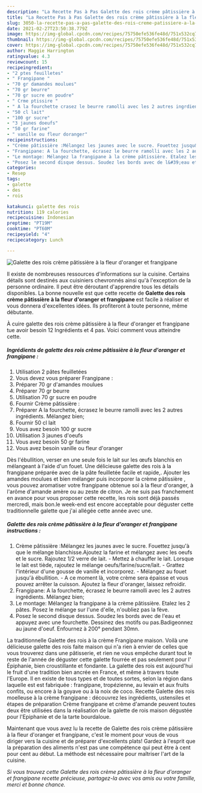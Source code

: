 ```yaml
---
description: "La Recette Pas à Pas Galette des rois crème pâtissière à la fleur d&amp;#39;oranger et frangipane"
title: "La Recette Pas à Pas Galette des rois crème pâtissière à la fleur d&amp;#39;oranger et frangipane"
slug: 3050-la-recette-pas-a-pas-galette-des-rois-creme-patissiere-a-la-fleur-d-and-39-oranger-et-frangipane
date: 2021-02-27T23:50:38.779Z
image: https://img-global.cpcdn.com/recipes/75750efe536fe48d/751x532cq70/galette-des-rois-creme-patissiere-a-la-fleur-doranger-et-frangipane-photo-principale-de-la-recette.jpg
thumbnail: https://img-global.cpcdn.com/recipes/75750efe536fe48d/751x532cq70/galette-des-rois-creme-patissiere-a-la-fleur-doranger-et-frangipane-photo-principale-de-la-recette.jpg
cover: https://img-global.cpcdn.com/recipes/75750efe536fe48d/751x532cq70/galette-des-rois-creme-patissiere-a-la-fleur-doranger-et-frangipane-photo-principale-de-la-recette.jpg
author: Maggie Harrington
ratingvalue: 4.3
reviewcount: 15
recipeingredient:
- "2 ptes feuilletes"
- " Frangipane "
- "70 gr damandes moulues"
- "70 gr beurre"
- "70 gr sucre en poudre"
- " Crme ptissire "
- " A la fourchette crasez le beurre ramolli avec les 2 autres ingrdients Mlangez bien"
- "50 cl lait"
- "100 gr sucre"
- "3 jaunes doeufs"
- "50 gr farine"
- " vanille ou fleur doranger"
recipeinstructions:
- "Crème pâtissière :Mélangez les jaunes avec le sucre. Fouettez jusqu&#39;à que le mélange blanchisse.Ajoutez la farine et mélangez avec les oeufs et le sucre. Rajoutez 1/2 verre de lait. Mettez à chauffer le lait. Lorsque le lait est tiède, rajoutez le mélange oeufs/farine/sucre/lait. Grattez l&#39;intérieur d&#39;une gousse de vanille et incorporez. Mélangez au fouet jusqu&#39;à ébullition. A ce moment là, votre crème sera épaisse et vous pouvez arrêter la cuisson. Ajoutez la fleur d&#39;oranger, laissez refroidir."
- "Frangipane: A la fourchette, écrasez le beurre ramolli avec les 2 autres ingrédients. Mélangez bien;"
- "Le montage: Mélangez la frangipane à la crème pâtissière. Etalez les 2 pâtes. Posez le mélange sur l&#39;une d&#39;elle, n&#39;oubliez pas la fève."
- "Posez le second disque dessus. Soudez les bords avec de l&#39;eau et appuyez avec une fourchette. Dessinez des motifs ou pas.Badigeonnez au jaune d&#39;oeuf. Enfournez à 200° pendant 30mn."
categories:
- Resep
tags:
- galette
- des
- rois

katakunci: galette des rois 
nutrition: 119 calories
recipecuisine: Indonesian
preptime: "PT19M"
cooktime: "PT60M"
recipeyield: "4"
recipecategory: Lunch

---
```



![Galette des rois crème pâtissière à la fleur d&#39;oranger et frangipane](https://img-global.cpcdn.com/recipes/75750efe536fe48d/751x532cq70/galette-des-rois-creme-patissiere-a-la-fleur-doranger-et-frangipane-photo-principale-de-la-recette.jpg)

Il existe de nombreuses ressources d'informations sur la cuisine. Certains détails sont destinés aux cuisiniers chevronnés ainsi qu'à l'exception de la personne ordinaire. Il peut être déroutant d'apprendre tous les détails disponibles. La bonne nouvelle est que cette recette de <strong> Galette des rois crème pâtissière à la fleur d&#39;oranger et frangipane </strong> est facile à réaliser et vous donnera d'excellentes idées. Ils profiteront à toute personne, même débutante.

<!--inarticleads1-->

À cuire galette des rois crème pâtissière à la fleur d&#39;oranger et frangipane tue avoir besoin 12 Ingrédients et 4 pas. Voici comment vous atteindre cette.

##### Ingrédients de galette des rois crème pâtissière à la fleur d&#39;oranger et frangipane :

1. Utilisation 2 pâtes feuilletées
1. Vous devez vous préparer  Frangipane :
1. Préparer 70 gr d&#39;amandes moulues
1. Préparer 70 gr beurre
1. Utilisation 70 gr sucre en poudre
1. Fournir  Crème pâtissière :
1. Préparer  A la fourchette, écrasez le beurre ramolli avec les 2 autres ingrédients. Mélangez bien;
1. Fournir 50 cl lait
1. Vous avez besoin 100 gr sucre
1. Utilisation 3 jaunes d&#39;oeufs
1. Vous avez besoin 50 gr farine
1. Vous avez besoin  vanille ou fleur d&#39;oranger


Dès l&#39;ébullition, verser en une seule fois le lait sur les œufs blanchis en mélangeant à l&#39;aide d&#39;un fouet. Une délicieuse galette des rois à la frangipane préparée avec de la pâte feuilletée facile et rapide,. Ajouter les amandes moulues et bien mélanger puis incorporer la crème pâtissière , vous pouvez aromatiser votre frangipane obtenue soi à la fleur d&#39;oranger, à l&#39;arôme d&#39;amande amère ou au zeste de citron. Je ne suis pas franchement en avance pour vous proposer cette recette, les rois sont déjà passés mercredi, mais bon.le week-end est encore acceptable pour déguster cette traditionnelle galette que j&#39;ai allégée cette année avec une. 

<!--inarticleads2-->

##### Galette des rois crème pâtissière à la fleur d&#39;oranger et frangipane instructions :

1. Crème pâtissière :Mélangez les jaunes avec le sucre. Fouettez jusqu&#39;à que le mélange blanchisse.Ajoutez la farine et mélangez avec les oeufs et le sucre. Rajoutez 1/2 verre de lait. - Mettez à chauffer le lait. Lorsque le lait est tiède, rajoutez le mélange oeufs/farine/sucre/lait. - Grattez l&#39;intérieur d&#39;une gousse de vanille et incorporez. - Mélangez au fouet jusqu&#39;à ébullition. - A ce moment là, votre crème sera épaisse et vous pouvez arrêter la cuisson. Ajoutez la fleur d&#39;oranger, laissez refroidir.
1. Frangipane: A la fourchette, écrasez le beurre ramolli avec les 2 autres ingrédients. Mélangez bien;
1. Le montage: Mélangez la frangipane à la crème pâtissière. Etalez les 2 pâtes. Posez le mélange sur l&#39;une d&#39;elle, n&#39;oubliez pas la fève.
1. Posez le second disque dessus. Soudez les bords avec de l&#39;eau et appuyez avec une fourchette. Dessinez des motifs ou pas.Badigeonnez au jaune d&#39;oeuf. Enfournez à 200° pendant 30mn.


La traditionnelle Galette des rois à la crème Frangipane maison. Voilà une délicieuse galette des rois faite maison qui n&#39;a rien à envier de celles que vous trouverez dans une pâtisserie, et rien ne vous empêche durant tout le reste de l&#39;année de déguster cette galette fourrée et pas seulement pour l&#39; Épiphanie, bien croustillante et fondante. La galette des rois est aujourd&#39;hui le fruit d&#39;une tradition bien ancrée en France, et même à travers toute l&#39;Europe. Il en existe de tous types et de toutes sortes, selon la région dans laquelle est est fabriquée : frangipane, tropézienne, au levain et aux fruits confits, ou encore à la goyave ou à la noix de coco. Recette Galette des rois moelleuse à la crème frangipane : découvrez les ingrédients, ustensiles et étapes de préparation Crème frangipane et crème d&#39;amande peuvent toutes deux être utilisées dans la réalisation de la galette de rois maison dégustée pour l&#39;Epiphanie et de la tarte bourdaloue. 

<!--inarticleads1-->

<p>
Maintenant que vous avez lu la recette de Galette des rois crème pâtissière à la fleur d&#39;oranger et frangipane, c'est le moment pour vous de vous diriger vers la cuisine et de préparer d'excellents plats! Gardez à l'esprit que la préparation des aliments n'est pas une compétence qui peut être à cent pour cent au début. La méthode est nécessaire pour maîtriser l'art de la cuisine.
</p>

<p>
<i>Si vous trouvez cette Galette des rois crème pâtissière à la fleur d&#39;oranger et frangipane recette précieuse, partagez-la avec vos amis ou votre famille, merci et bonne chance.</i>
</p>
